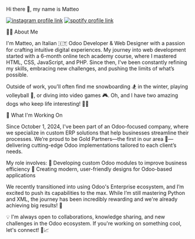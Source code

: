 Hi there 👋, my name is Matteo

[![instagram profile link](https://img.shields.io/badge/Instagram-E4405F?style=for-the-badge&logo=instagram&logoColor=white)](https://www.instagram.com/mattesala97/)
[![spotify profile link](https://img.shields.io/badge/Spotify-1ED760?&style=for-the-badge&logo=spotify&logoColor=white)](https://open.spotify.com/user/matteo_sala?si=cdf49af6030f4c7e)


🙋‍♂️ About Me

I'm Matteo, an Italian 🇮🇹 Odoo Developer & Web Designer with a passion for crafting intuitive digital experiences. My journey into web development started with a 6-month online tech academy course, where I mastered HTML, CSS, JavaScript, and PHP. Since then, I've been constantly refining my skills, embracing new challenges, and pushing the limits of what’s possible.

Outside of work, you'll often find me snowboarding 🏂 in the winter, playing volleyball 🏐, or diving into video games 🎮. Oh, and I have two amazing dogs who keep life interesting! 🐶🐶


🔭 What I'm Working On

Since October 1, 2024, I've been part of an Odoo-focused company, where we specialize in custom ERP solutions that help businesses streamline their processes. We’re proud to be Gold Partners—the first in our area 🥇—delivering cutting-edge Odoo implementations tailored to each client’s needs.

My role involves:
🔹 Developing custom Odoo modules to improve business efficiency
🔹 Creating modern, user-friendly designs for Odoo-based applications

We recently transitioned into using Odoo's Enterprise ecosystem, and I’m excited to push its capabilities to the max. While I’m still mastering Python and XML, the journey has been incredibly rewarding and we're already achieving big results! 🚀

💡 I'm always open to collaborations, knowledge sharing, and new challenges in the Odoo ecosystem. If you're working on something cool, let's connect! 🔧📈
